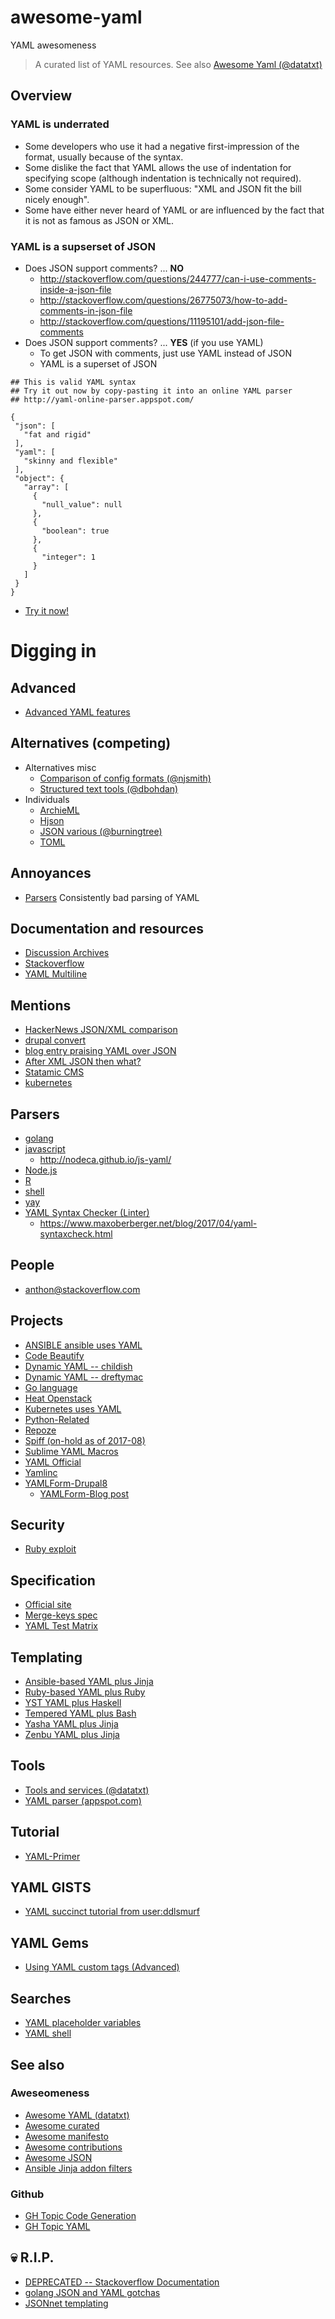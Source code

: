 <!---
### <beg-file_info>
### document_metadata:
###   - caption: "caption"
###     dmid: "uu151chariot_unveiled"
###     date: created="2019-02-26 09:33:48"
###     last: lastmod="2019-02-26 09:33:48"
###     tags: yaml,github,dreftymac
###     desc: |
###         * github awesome-yaml
###     seealso: |
###         * https://github.com/dreftymac/awesome-yaml/blob/master/README.md
###         * href="smartpath://mymedia/2014/git/github/awesome-yaml/readme.md"  find="uu151chariot_unveiled"
###     seeinstead: |
###         * __seeinstead__
### <end-file_info>
--->

# awesome-yaml

YAML awesomeness

> A curated list of YAML resources. See also [Awesome Yaml (@datatxt)](https://github.com/datatxt/awseome-yaml)

## Overview

### YAML is **underrated**
* Some developers who use it had a negative first-impression of the format, usually because of the syntax.
* Some dislike the fact that YAML allows the use of indentation for specifying scope (although indentation is technically not required).
* Some consider YAML to be superfluous: "XML and JSON fit the bill nicely enough".
* Some have either never heard of YAML or are influenced by the fact that it is not as famous as JSON or XML.

### YAML is a **supserset of JSON**
* Does JSON support comments? ... **NO**
   * http://stackoverflow.com/questions/244777/can-i-use-comments-inside-a-json-file
   * http://stackoverflow.com/questions/26775073/how-to-add-comments-in-json-file
   * http://stackoverflow.com/questions/11195101/add-json-file-comments
* Does JSON support comments? ... **YES** (if you use YAML)
   * To get JSON with comments, just use YAML instead of JSON
   * YAML is a superset of JSON

```
## This is valid YAML syntax
## Try it out now by copy-pasting it into an online YAML parser
## http://yaml-online-parser.appspot.com/

{
 "json": [
   "fat and rigid"
 ],
 "yaml": [
   "skinny and flexible"
 ],
 "object": {
   "array": [
     {
       "null_value": null
     },
     {
       "boolean": true
     },
     {
       "integer": 1
     }
   ]
 }
}
```
* [Try it now!](http://www.yamllint.com/)


# Digging in

## Advanced
- [Advanced YAML features](https://github.com/cyklo/Bukkit-OtherBlocks/wiki/Aliases-(advanced-YAML-usage))

## Alternatives (competing)
* Alternatives misc
    * [Comparison of config formats (@njsmith)](https://gist.github.com/njsmith/78f68204c5d969f8c8bc645ef77d4a8f)
    * [Structured text tools (@dbohdan)](https://github.com/dbohdan/structured-text-tools)
* Individuals
    * [ArchieML](http://archieml.org/)
    * [Hjson](https://github.com/hjson/)
    * [JSON various (@burningtree)](https://github.com/burningtree/awesome-json#format-extensions)
    * [TOML](https://github.com/toml-lang/toml)

## Annoyances
- [Parsers](https://hackernoon.com/consistently-bad-parsing-of-yaml-ae23eb3676a1) Consistently bad parsing of YAML

## Documentation and resources
- [Discussion Archives](https://sourceforge.net/p/yaml/mailman/yaml-core)
- [Stackoverflow](http://stackoverflow.com/questions/tagged/yaml)
- [YAML Multiline](http://yaml-multiline.info/)

## Mentions
- [HackerNews JSON/XML comparison](https://news.ycombinator.com/item?id=17360088)
- [drupal convert](https://www.drupal.org/node/1793074)
- [blog entry praising YAML over JSON](http://www.cowtowncoder.com/blog/archives/2012/04/entry_473.html)
- [After XML JSON then what?](http://www.drdobbs.com/web-development/after-xml-json-then-what/240151851)
- [Statamic CMS](https://docs.statamic.com/yaml)
- [kubernetes](https://github.com/kubernetes/helm/blob/master/docs/chart_template_guide/yaml_techniques.md)

## Parsers
- [golang](https://github.com/go-yaml/yaml)
- [javascript](https://github.com/nodeca/js-yaml)
    - http://nodeca.github.io/js-yaml/
- [Node.js](https://www.npmjs.com/search?q=yaml)
- [R](https://github.com/viking/r-yaml/tree/master)
- [shell](https://johnlane.ie/yay-use-yaml-in-bash-scripts.html)
- [yay](https://github.com/yaybu/yay)
- [YAML Syntax Checker (Linter)](http://yamllint.readthedocs.io/en/latest/quickstart.html#installing-yamllint)
    - https://www.maxoberberger.net/blog/2017/04/yaml-syntaxcheck.html

## People
- [anthon@stackoverflow.com](https://stackoverflow.com/users/1307905/anthon)

## Projects
- [ANSIBLE ansible uses YAML](https://github.com/ansible/ansible)
- [Code Beautify](http://codebeautify.org/yaml-to-json-xml-csv)
- [Dynamic YAML -- childish](https://github.com/childsish/dynamic-yaml)
- [Dynamic YAML -- dreftymac](https://github.com/dreftymac/dynamic.yaml)
- [Go language](https://github.com/go-yaml/yaml)
- [Heat Openstack](https://wiki.openstack.org/wiki/Heat/YAMLTemplates)
- [Kubernetes uses YAML](https://en.wikipedia.org/wiki/Kubernetes)
- [Python-Related](https://github.com/genomoncology/related    )
- [Repoze](http://docs.repoze.org/configuration/index.html)
- [Spiff (on-hold as of 2017-08)](https://github.com/mandelsoft/spiff)
- [Sublime YAML Macros](https://github.com/Thom1729/YAML-Macros)
- [YAML Official](https://github.com/yaml)
- [Yamlinc](https://github.com/javanile/yamlinc)
- [YAMLForm-Drupal8](http://yamlform.io/)
  - [YAMLForm-Blog post](https://www.fourkitchens.com/blog/article/getting-nyu-yaml-form)

## Security
- [Ruby exploit](http://www.ehackingnews.com/2013/01/rubygemsorg-hacked-via-yaml-parsing.html)

## Specification
- [Official site](http://www.yaml.org/)
- [Merge-keys spec](http://yaml.org/type/merge.html)
- [YAML Test Matrix](https://matrix.yaml.io/)

## Templating
- [Ansible-based YAML plus Jinja](https://docs.ansible.com/ansible-container/container_yml/template.html)
- [Ruby-based YAML plus Ruby](http://benjamincongdon.me/blog/2016/07/27/Liquid-YAML-Programmatic-Data/)
- [YST YAML plus Haskell](https://github.com/jgm/yst)
- [Tempered YAML plus Bash](https://github.com/ChrisPenner/tempered)
- [Yasha YAML plus Jinja](https://github.com/kblomqvist/yasha)
- [Zenbu YAML plus Jinja](https://github.com/metakirby5/zenbu)

## Tools
- [Tools and services (@datatxt)](https://github.com/datatxt/awseome-yaml#tools--services)
- [YAML parser (appspot.com)](http://yaml-online-parser.appspot.com/)

## Tutorial
- [YAML-Primer](https://github.com/darvid/trine/wiki/YAML-Primer)

## YAML GISTS
* [YAML succinct tutorial from user:ddlsmurf](https://gist.github.com/dreftymac/b68fef16a468ae56e275)

## YAML Gems
* [Using YAML custom tags (Advanced)](http://stackoverflow.com/a/23212501/42223)

## Searches
* [YAML placeholder variables](https://duckduckgo.com/?q=yaml+placeholder+variables)
* [YAML shell](https://duckduckgo.com/?q=yaml+shell&ia=qa)

## See also

### Aweseomeness
* [Awesome YAML (datatxt) ](https://github.com/datatxt/awseome-yaml)
* [Awesome curated](https://github.com/sindresorhus/awesome)
* [Awesome manifesto](https://github.com/sindresorhus/awesome/blob/master/awesome.md)
* [Awesome contributions](https://github.com/sindresorhus/awesome/blob/master/contributing.md)
* [Awesome JSON](https://github.com/burningtree/awesome-json)
* [Ansible Jinja addon filters](http://docs.ansible.com/ansible/latest/playbooks_filters.html)

### Github
* [GH Topic Code Generation](https://github.com/topics/code-generation?o=desc&s=stars)
* [GH Topic YAML](https://github.com/topics/yaml?o=desc&s=stars)

## 💀 R.I.P.
* [DEPRECATED -- Stackoverflow Documentation](http://stackoverflow.com/documentation/yaml)
* [golang JSON and YAML gotchas](http://ghodss.com/2014/the-right-way-to-handle-yaml-in-golang/)
* [JSONnet templating](http://jsonnet.org/language/comparisons.html)



